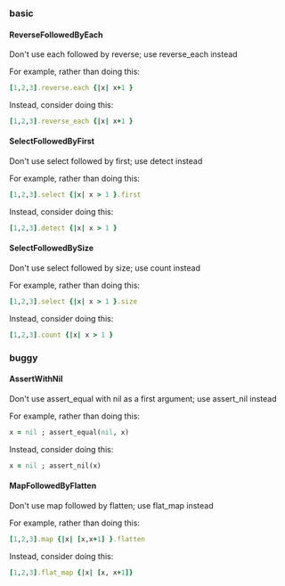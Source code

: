 ### basic

#### ReverseFollowedByEach

Don't use each followed by reverse; use reverse_each instead

For example, rather than doing this:

```ruby
[1,2,3].reverse.each {|x| x+1 }
```

Instead, consider doing this:

```ruby
[1,2,3].reverse_each {|x| x+1 }
```

#### SelectFollowedByFirst

Don't use select followed by first; use detect instead

For example, rather than doing this:

```ruby
[1,2,3].select {|x| x > 1 }.first
```

Instead, consider doing this:

```ruby
[1,2,3].detect {|x| x > 1 }
```

#### SelectFollowedBySize

Don't use select followed by size; use count instead

For example, rather than doing this:

```ruby
[1,2,3].select {|x| x > 1 }.size
```

Instead, consider doing this:

```ruby
[1,2,3].count {|x| x > 1 }
```
### buggy

#### AssertWithNil

Don't use assert_equal with nil as a first argument; use assert_nil instead

For example, rather than doing this:

```ruby
x = nil ; assert_equal(nil, x)
```

Instead, consider doing this:

```ruby
x = nil ; assert_nil(x)
```

#### MapFollowedByFlatten

Don't use map followed by flatten; use flat_map instead

For example, rather than doing this:

```ruby
[1,2,3].map {|x| [x,x+1] }.flatten
```

Instead, consider doing this:

```ruby
[1,2,3].flat_map {|x| [x, x+1]}
```
